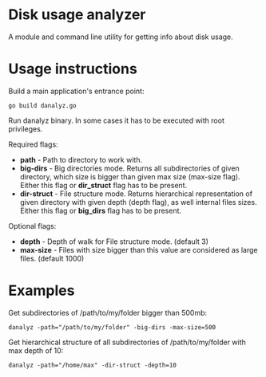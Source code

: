 # Disk usage analyzer
A module and command line utility for getting info about disk usage.

# Usage instructions
Build a main application's entrance point:
```
go build danalyz.go
```

Run danalyz binary. In some cases it has to be executed with root privileges.

Required flags:
- __path__ - Path to directory to work with.
- __big-dirs__ - Big directories mode. Returns all subdirectories of given directory,
 which size is bigger than given max size (max-size flag). Either this flag or __dir_struct__
 flag has to be present.
- __dir-struct__ - File structure mode. Returns hierarchical representation of given directory
with given depth (depth flag), as well internal files sizes. Either this flag or __big_dirs__
flag has to be present.

Optional flags:
- __depth__ - Depth of walk for File structure mode. (default 3)
- __max-size__ - Files with size bigger than this value are considered as large files. (default 1000)

# Examples
Get subdirectories of /path/to/my/folder bigger than 500mb:
```
danalyz -path="/path/to/my/folder" -big-dirs -max-size=500
```

Get hierarchical structure of all subdirectories of /path/to/my/folder with max depth of 10:
```
danalyz -path="/home/max" -dir-struct -depth=10
```
